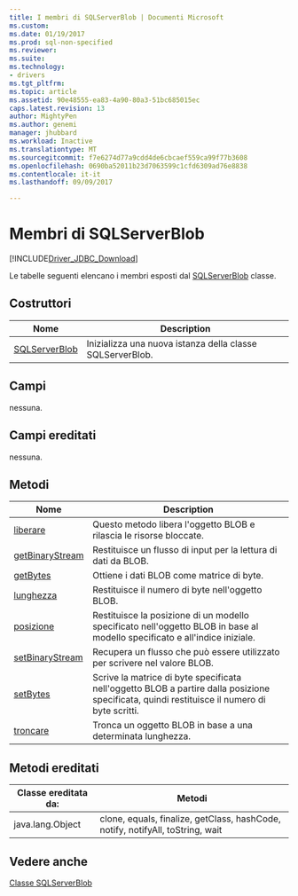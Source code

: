 ```yaml
---
title: I membri di SQLServerBlob | Documenti Microsoft
ms.custom: 
ms.date: 01/19/2017
ms.prod: sql-non-specified
ms.reviewer: 
ms.suite: 
ms.technology:
- drivers
ms.tgt_pltfrm: 
ms.topic: article
ms.assetid: 90e48555-ea83-4a90-80a3-51bc685015ec
caps.latest.revision: 13
author: MightyPen
ms.author: genemi
manager: jhubbard
ms.workload: Inactive
ms.translationtype: MT
ms.sourcegitcommit: f7e6274d77a9cdd4de6cbcaef559ca99f77b3608
ms.openlocfilehash: 0690ba52011b23d7063599c1cfd6309ad76e8838
ms.contentlocale: it-it
ms.lasthandoff: 09/09/2017

---
```

# <a name="sqlserverblob-members"></a>Membri di SQLServerBlob
[!INCLUDE[Driver_JDBC_Download](../../../includes/driver_jdbc_download.md)]

  Le tabelle seguenti elencano i membri esposti dal [SQLServerBlob](../../../connect/jdbc/reference/sqlserverblob-class.md) classe.  
  
## <a name="constructors"></a>Costruttori  
  
|Nome|Description|  
|----------|-----------------|  
|[SQLServerBlob](../../../connect/jdbc/reference/sqlserverblob-constructor-sqlserverconnection-byte.md)|Inizializza una nuova istanza della classe SQLServerBlob.|  
  
## <a name="fields"></a>Campi  
 nessuna.  
  
## <a name="inherited-fields"></a>Campi ereditati  
 nessuna.  
  
## <a name="methods"></a>Metodi  
  
|Nome|Description|  
|----------|-----------------|  
|[liberare](../../../connect/jdbc/reference/free-method-sqlserverblob.md)|Questo metodo libera l'oggetto BLOB e rilascia le risorse bloccate.|  
|[getBinaryStream](../../../connect/jdbc/reference/getbinarystream-method-sqlserverblob.md)|Restituisce un flusso di input per la lettura di dati da BLOB.|  
|[getBytes](../../../connect/jdbc/reference/getbytes-method-sqlserverblob.md)|Ottiene i dati BLOB come matrice di byte.|  
|[lunghezza](../../../connect/jdbc/reference/length-method-sqlserverblob.md)|Restituisce il numero di byte nell'oggetto BLOB.|  
|[posizione](../../../connect/jdbc/reference/position-method-sqlserverblob.md)|Restituisce la posizione di un modello specificato nell'oggetto BLOB in base al modello specificato e all'indice iniziale.|  
|[setBinaryStream](../../../connect/jdbc/reference/setbinarystream-method-sqlserverblob.md)|Recupera un flusso che può essere utilizzato per scrivere nel valore BLOB.|  
|[setBytes](../../../connect/jdbc/reference/setbytes-method-sqlserverblob.md)|Scrive la matrice di byte specificata nell'oggetto BLOB a partire dalla posizione specificata, quindi restituisce il numero di byte scritti.|  
|[troncare](../../../connect/jdbc/reference/truncate-method-sqlserverblob.md)|Tronca un oggetto BLOB in base a una determinata lunghezza.|  
  
## <a name="inherited-methods"></a>Metodi ereditati  
  
|Classe ereditata da:|Metodi|  
|---------------------------|-------------|  
|java.lang.Object|clone, equals, finalize, getClass, hashCode, notify, notifyAll, toString, wait|  
  
## <a name="see-also"></a>Vedere anche  
 [Classe SQLServerBlob](../../../connect/jdbc/reference/sqlserverblob-class.md)  
  
  

